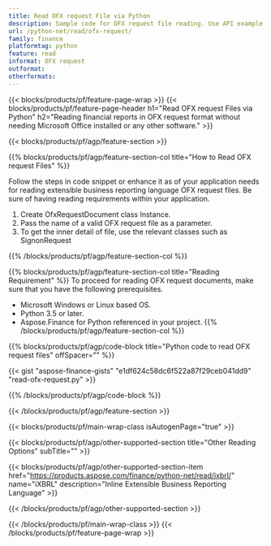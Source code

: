 ```yaml
---
title: Read OFX request File via Python
description: Sample code for OFX request file reading. Use API example code to read batch OFX request files within Python based applications. 
url: /python-net/read/ofx-request/
family: finance
platformtag: python
feature: read
informat: OFX request
outformat: 
otherformats: 
---
```

{{< blocks/products/pf/feature-page-wrap >}}
{{< blocks/products/pf/feature-page-header h1="Read OFX request Files via Python" h2="Reading financial reports in OFX request format without needing Microsoft Office installed or any other software." >}}

{{< blocks/products/pf/agp/feature-section >}}

{{% blocks/products/pf/agp/feature-section-col title="How to Read OFX request Files" %}}

Follow the steps in code snippet or enhance it as of your application needs for reading extensible business reporting language OFX request files. Be sure of having reading requirements within your application.

1. Create OfxRequestDocument class Instance.
1. Pass the name of a valid OFX request file as a parameter.
1. To get the inner detail of file, use the relevant classes such as SignonRequest

{{% /blocks/products/pf/agp/feature-section-col %}}

{{% blocks/products/pf/agp/feature-section-col title="Reading Requirement" %}}
To proceed for reading OFX request documents, make sure that you have the following prerequisites. 
-  Microsoft Windows or Linux based OS.
-  Python 3.5 or later.
-  Aspose.Finance for Python referenced in your project.
{{% /blocks/products/pf/agp/feature-section-col %}}

{{% blocks/products/pf/agp/code-block title="Python code to read OFX request files" offSpacer="" %}}

{{< gist "aspose-finance-gists" "e1df624c58dc6f522a87f29ceb041dd9" "read-ofx-request.py" >}}

{{% /blocks/products/pf/agp/code-block %}}

{{< /blocks/products/pf/agp/feature-section >}}

{{< blocks/products/pf/main-wrap-class isAutogenPage="true" >}}

{{< blocks/products/pf/agp/other-supported-section title="Other Reading Options" subTitle="" >}}

{{< blocks/products/pf/agp/other-supported-section-item href="https://products.aspose.com/finance/python-net/read/ixbrl/" name="iXBRL" description="Inline Extensible Business Reporting Language" >}}

{{< /blocks/products/pf/agp/other-supported-section >}}

{{< /blocks/products/pf/main-wrap-class >}}
{{< /blocks/products/pf/feature-page-wrap >}}